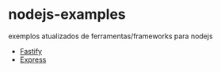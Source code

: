 # nodejs-examples

exemplos atualizados de ferramentas/frameworks para nodejs

- [Fastify](/api-frameworks/fastify/README.md)
- [Express](/api-frameworks/express/README.md)
